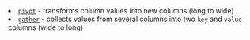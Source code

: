 <?xml version='1.0' encoding='UTF-8'?><topic xsi:noNamespaceSchemaLocation="https://resources.jetbrains.com/stardust/topic.v2.xsd" meta-keywords="" xmlns:xsi="http://www.w3.org/2001/XMLSchema-instance" id="pivotGather" title="Pivot/gather columns" _md-based="true"> <list _o="39" _o-sc="2,0" _o-l="2" _o-e="4,0" _o-tl="-1" _o-s="2,0" _o-cl="0" id="985af5e">
<li _o="39" _o-sc="2,2" _o-l="2" _o-e="3,0" _o-tl="-1" _o-s="2,0" _o-cl="0" id="cf57fa70"><a _o="41" _o-sc="2,3" LinkStatus="UNKNOWN" _o-l="2" _o-e="2,21" _o-tl="-1" _o-s="2,2" href="pivot.md" _o-cl="2" id="9691ba0f"><code _o="42" _o-sc="2,4" _o-l="2" _o-e="2,10" _o-tl="-1" _o-s="2,3" _o-cl="3" id="df3ce61c">pivot</code></a> - transforms column values into new columns (long to wide)</li>
<li _o="120" _o-sc="3,2" _o-l="3" _o-e="4,0" _o-tl="-1" _o-s="3,0" _o-cl="0" id="29a67985"><a _o="122" _o-sc="3,3" LinkStatus="UNKNOWN" _o-l="3" _o-e="3,23" _o-tl="-1" _o-s="3,2" href="gather.md" _o-cl="2" id="a47bbae9"><code _o="123" _o-sc="3,4" _o-l="3" _o-e="3,11" _o-tl="-1" _o-s="3,3" _o-cl="3" id="da9468a3">gather</code></a> - collects values from several columns into two <code _o="192" _o-sc="3,73" _o-l="3" _o-e="3,77" _o-tl="-1" _o-s="3,72" _o-cl="72" id="5472fd84">key</code> and <code _o="202" _o-sc="3,83" _o-l="3" _o-e="3,89" _o-tl="-1" _o-s="3,82" _o-cl="82" id="9f1c7eee">value</code> columns (wide to long)</li>
</list>
</topic>